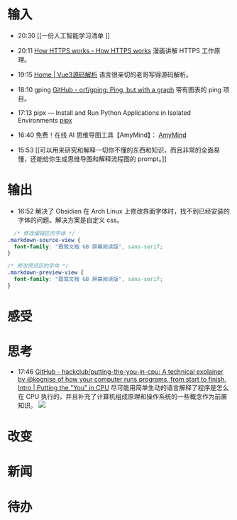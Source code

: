 # 输入
- 20:30 [[一份人工智能学习清单 ]]

- 20:11 [How HTTPS works - How HTTPS works](https://howhttps.works/zh/) 漫画讲解 HTTPS 工作原理。

- 19:15 [Home | Vue3源码解析](https://diy4869.github.io/vue-next-analysis/) 语言很亲切的老哥写得源码解析。

- 18:10 gping  [GitHub - orf/gping: Ping, but with a graph](https://github.com/orf/gping) 带有图表的 ping 项目。

- 17:13 pipx — Install and Run Python Applications in Isolated Environments  [pipx](https://pypa.github.io/pipx/)

- 16:40 免费！在线 AI 思维导图工具【AmyMind】： [AmyMind](https://amymind.com/mindmap/new)

- 15:53 [[可以用来研究和解释一切你不懂的东西和知识，而且非常的全面易懂，还能给你生成思维导图和解释流程图的 prompt。]]




# 输出
- 16:52 解决了 Obsidian 在 Arch Linux 上修改界面字体时，找不到已经安装的字体的问题。解决方案是自定义 css。
  
```css
  /* 修改编辑区的字体 */
.markdown-source-view {
  font-family: "霞鹜文楷 GB 屏幕阅读版", sans-serif;
}

/* 修改预览区的字体 */
.markdown-preview-view {
  font-family: "霞鹜文楷 GB 屏幕阅读版", sans-serif;
}

```

# 感受

# 思考
- 17:46 [GitHub - hackclub/putting-the-you-in-cpu: A technical explainer by @kognise of how your computer runs programs, from start to finish.](https://github.com/hackclub/putting-the-you-in-cpu/tree/main)  [Intro | Putting the "You" in CPU](https://cpu.land/) 尽可能用简单生动的语言解释了程序是怎么在 CPU 执行的，并且补充了计算机组成原理和操作系统的一些概念作为前置知识。
![]( https://cpu.land/images/writing-this-article.png )
# 改变

# 新闻

# 待办